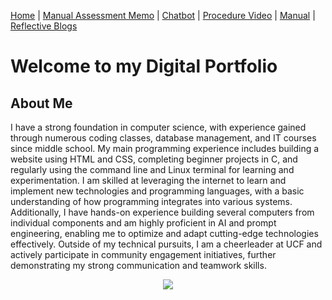 [Home](index.md) | [Manual Assessment Memo](manual_assessment_memo.md) | [Chatbot](chatbot.md) | [Procedure Video](procedure_video.md) | [Manual](manual.md) | [Reflective Blogs](reflective_blogs.md) 

# Welcome to my Digital Portfolio 

## About Me 
I have a strong foundation in computer science, with experience gained through numerous coding classes, database management, and IT courses since middle school. My main programming experience includes building a website using HTML and CSS, completing beginner projects in C, and regularly using the command line and Linux terminal for learning and experimentation. I am skilled at leveraging the internet to learn and implement new technologies and programming languages, with a basic understanding of how programming integrates into various systems. Additionally, I have hands-on experience building several computers from individual components and am highly proficient in AI and prompt engineering, enabling me to optimize and adapt cutting-edge technologies effectively. Outside of my technical pursuits, I am a cheerleader at UCF and actively participate in community engagement initiatives, further demonstrating my strong communication and teamwork skills.

<center><img src="https://ekjphd.com/wp-content/uploads/2024/12/ilrn_avatarday-3-e1734120202850.jpg"></center>
